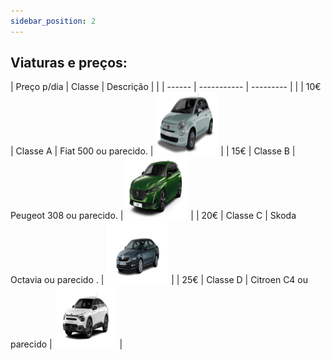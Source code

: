 ```yaml
---
sidebar_position: 2
---
```

## Viaturas e preços:

| Preço p/dia | Classe | Descrição | |
| ------ | ----------- | --------- | | 
| 10€ | Classe A | Fiat 500 ou parecido. | <img src="static\img\fiat.png" alt="FIAT" /> | 
| 15€ | Classe B | Peugeot 308 ou parecido. | <img src="static\img\peugeot.png" alt="PEUGEOT" /> | 
| 20€ | Classe C | Skoda Octavia ou parecido . | <img src="static\img\skoda.png" alt="SKODA" /> | 
| 25€ | Classe D | Citroen C4 ou parecido | <img src="static\img\citroen.png" alt="CITROEN" /> | 

<br />